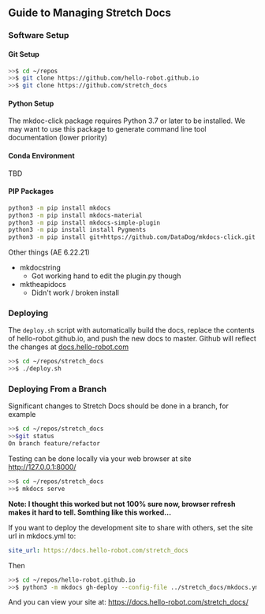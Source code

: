 ## Guide to Managing Stretch Docs

### Software Setup

#### Git Setup

```bash
>>$ cd ~/repos
>>$ git clone https://github.com/hello-robot.github.io
>>$ git clone https://github.com/stretch_docs
```

#### Python Setup

The mkdoc-click package requires Python 3.7 or later to be installed. We may want to use this package to generate command line tool documentation (lower priority)

#### Conda Environment

TBD

#### PIP Packages

```bash
python3 -m pip install mkdocs
python3 -m pip install mkdocs-material
python3 -m pip install mkdocs-simple-plugin
python3 -m pip install install Pygments
python3 -m pip install git+https://github.com/DataDog/mkdocs-click.git
```

Other things (AE 6.22.21)

* mkdocstring
  * Got working hand to edit the plugin.py though
* mktheapidocs
  * Didn't work / broken install

### Deploying

The `deploy.sh` script with automatically build the docs, replace the contents of hello-robot.github.io, and push the new docs to master.  Github will reflect the changes at [docs.hello-robot.com](docs.hello-robot.com)

```bash
>>$ cd ~/repos/stretch_docs
>>$ ./deploy.sh
```

### Deploying From a Branch

Significant changes to Stretch Docs should be done in a branch, for example

```bash
>>$ cd ~/repos/stretch_docs
>>$git status
On branch feature/refactor
```

Testing can be done locally via your web browser at site http://127.0.0.1:8000/ 

```bash
>>$ cd ~/repos/stretch_docs
>>$ mkdocs serve
```

**Note: I thought this worked but not 100% sure now, browser refresh makes it hard to tell. Somthing like this worked...**

If you want to deploy the development site to share with others, set the site url in mkdocs.yml to:

```yaml
site_url: https://docs.hello-robot.com/stretch_docs
```

Then

```bash
>>$ cd ~/repos/hello-robot.github.io
>>$ python3 -m mkdocs gh-deploy --config-file ../stretch_docs/mkdocs.yml --remote-branch feature/<branch name>
```

And you can view your site at: https://docs.hello-robot.com/stretch_docs/